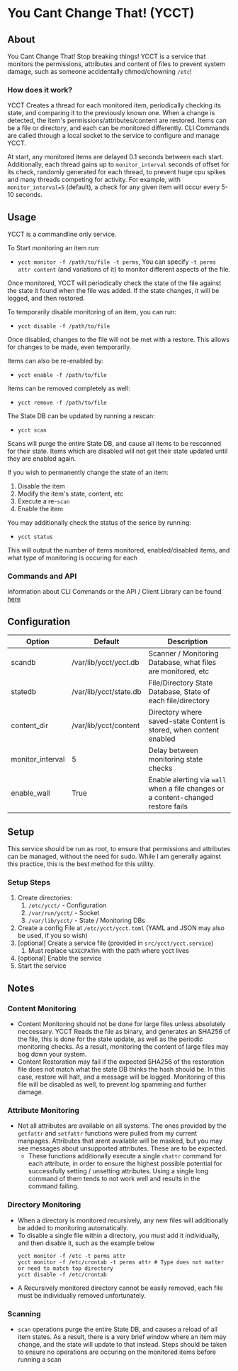 # You Cant Change That! (YCCT)

## About

You Cant Change That! Stop breaking things! YCCT is a service that monitors the permissions, attributes and content of files to prevent system damage, such as someone accidentally chmod/chowning `/etc`!

### How does it work?

YCCT Creates a thread for each monitored item, periodically checking its state, and comparing it to the previously known one. When a change is detected, the item's permissions/attributes/content are restored. Items can be a file or directory, and each can be monitored differently. CLI Commands are called through a local socket to the service to configure and manage YCCT.

At start, any monitored items are delayed 0.1 seconds between each start. Additionally, each thread gains up to `monitor_interval` seconds of offset for its check, randomly generated for each thread, to prevent huge cpu spikes and many threads competing for activity. For example, with `monitor_interval=5` (default), a check for any given item will occur every 5-10 seconds.

## Usage

YCCT is a commandline only service.

To Start monitoring an item run:
 - `ycct monitor -f /path/to/file -t perms`, You can specify `-t perms attr content` (and variations of it) to monitor different aspects of the file.

Once monitored, YCCT will periodically check the state of the file against the state it found when the file was added. If the state changes, it will be logged, and then restored.

To temporarily disable monitoring of an item, you can run:
 - `ycct disable -f /path/to/file`

Once disabled, changes to the file will not be met with a restore. This allows for changes to be made, even temporarily.

Items can also be re-enabled by:
 - `ycct enable -f /path/to/file`

Items can be removed completely as well:
 - `ycct remove -f /path/to/file`

The State DB can be updated by running a rescan:
 - `ycct scan`

Scans will purge the entire State DB, and cause all items to be rescanned for their state. Items which are disabled will not get their state updated until they are enabled again.

If you wish to permanently change the state of an item:

 1. Disable the item
 2. Modify the item's state, content, etc
 3. Execute a re-`scan`
 4. Enable the item

You may additionally check the status of the serice by running:
 - `ycct status`

This will output the number of items monitored, enabled/disabled items, and what type of monitoring is occuring for each

### Commands and API

Information about CLI Commands or the API / Client Library can be found [here](COMMANDS.md)

## Configuration

| Option           | Default                | Description                                                                       |
|------------------|------------------------|-----------------------------------------------------------------------------------|
| scandb           | /var/lib/ycct/ycct.db  | Scanner / Monitoring Database, what files are monitored, etc                      |
| statedb          | /var/lib/ycct/state.db | File/Directory State Database, State of each file/directory                       |
| content_dir      | /var/lib/ycct/content  | Directory where saved-state Content is stored, when content enabled               |
| monitor_interval | 5                      | Delay between monitoring state checks                                             |
| enable_wall      | True                   | Enable alerting via `wall` when a file changes or a content-changed restore fails |

## Setup

This service should be run as root, to ensure that permissions and attributes can be managed, without the need for sudo. While I am generally against this practice, this is the best method for this utility.

### Setup Steps

 1. Create directories:
    1. `/etc/ycct/` - Configuration
    2. `/var/run/ycct/` - Socket
    3. `/var/lib/ycct/` - State / Monitoring DBs
 2. Create a config File at `/etc/ycct/ycct.toml` (YAML and JSON may also be used, if you so wish)
 3. [optional] Create a service file (provided in `src/ycct/ycct.service`)
    1. Must replace `%EXECPATH%` with the path where ycct lives
 4. [optional] Enable the service
 5. Start the service

## Notes

### Content Monitoring
 - Content Monitoring should not be done for large files unless absolutely neccessary. YCCT Reads the file as binary, and generates an SHA256 of the file, this is done for the state update, as well as the periodic monitoring checks. As a result, monitoring the content of large files may bog down your system.
 - Content Restoration may fail if the expected SHA256 of the restoration file does not match what the state DB thinks the hash should be. In this case, restore will halt, and a message will be logged. Monitoring of this file will be disabled as well, to prevent log spamming and further damage.

### Attribute Monitoring
 - Not all attributes are available on all systems. The ones provided by the `getfattr` and `setfattr` functions were pulled from my current manpages. Attributes that arent available will be masked, but you may see messages about unsupported attributes. These are to be expected.
   - These functions additionally execute a single `chattr` command for each attribute, in order to ensure the highest possible potential for successfully setting / unsetting attributes. Using a single long command of them tends to not work well and results in the command failing.

### Directory Monitoring
 - When a directory is monitored recursively, any new files will additionally be added to monitoring automatically.
 - To disable a single file within a directory, you must add it individually, and then disable it, such as the example below
     ```
     ycct monitor -f /etc -t perms attr
     ycct monitor -f /etc/crontab -t perms attr # Type does not matter or need to match top directory
     ycct disable -f /etc/crontab
     ``` 
 - A Recursively monitored directory cannot be easily removed, each file must be individually removed unfortunately.

### Scanning
- `scan` operations purge the entire State DB, and causes a reload of all item states. As a result, there is a very brief window where an item may change, and the state will update to that instead. Steps should be taken to ensure no operations are occuring on the monitored items before running a scan
 